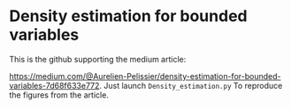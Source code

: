 # Density estimation for bounded variables

This is the github supporting the medium article:

https://medium.com/@Aurelien-Pelissier/density-estimation-for-bounded-variables-7d68f633e772.
Just launch `Density_estimation.py` To reproduce the figures from the article.
